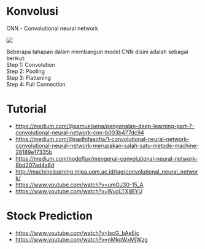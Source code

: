 # Konvolusi
CNN - Convolutional neural network

![](https://miro.medium.com/max/2510/1*XbuW8WuRrAY5pC4t-9DZAQ.jpeg)

Beberapa tahapan dalam membangun model CNN disini adalah sebagai berikut:  
Step 1: Convolution  
Step 2: Pooling  
Step 3: Flattening  
Step 4: Full Connection  


# Tutorial
- https://medium.com/@samuelsena/pengenalan-deep-learning-part-7-convolutional-neural-network-cnn-b003b477dc94
- https://medium.com/@nadhifasofia/1-convolutional-neural-network-convolutional-neural-network-merupakan-salah-satu-metode-machine-28189e17335b
- https://medium.com/nodeflux/mengenal-convolutional-neural-network-8bd207ad4a8d
- http://machinelearning.mipa.ugm.ac.id/tag/convolutional_neural_network/
- https://www.youtube.com/watch?v=umGJ30-15_A
- https://www.youtube.com/watch?v=WvoLTXIjBYU

# Stock Prediction
- https://www.youtube.com/watch?v=IscG_bAeEic
- https://www.youtube.com/watch?v=nMkqWxMjWzg


